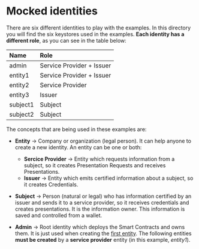 # Mocked identities
There are six different identities to play with the examples. In this directory you will find the six keystores used in the examples. **Each identity has a different role**, as you can see in the table below:

|Name|Role|
|:--|:--|
|admin|Service Provider + Issuer|
|entity1|Service Provider + Issuer|
|entity2|Service Provider|
|entity3|Issuer|
|subject1|Subject |
|subject2|Subject |

The concepts that are being used in these examples are:
- **Entity** &rarr; Company or organization (legal person). It can help anyone to create a new identity. An entity can be one or both:
  - **Sercice Provider** &rarr; Entity which requests information from a subject, so it creates Presentation Requests and receives Presentations. 
  - **Issuer** &rarr; Entity which emits certified information about a subject, so it creates Credentials.

- **Subject** &rarr; Person (natural or legal) who has information certified by an issuer and sends it to a service provider, so it receives credentials and creates presentations. It is the information owner. This information is saved and controlled from a wallet.
- **Admin** &rarr; Root identity which deploys the Smart Contracts and owns them. It is just used when creating the [first entity](/exampleFirstEntity). The following entities **must be created** by a **service provider** entity (in this example, _entity1_).
